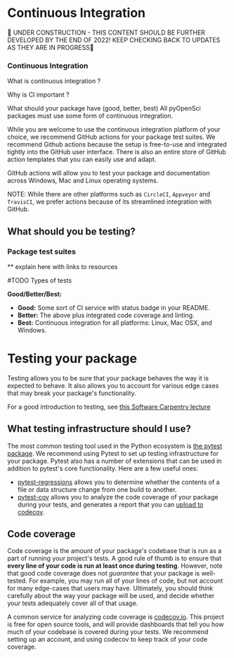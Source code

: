# Continuous Integration

🚧 UNDER CONSTRUCTION - THIS CONTENT SHOULD BE FURTHER DEVELOPED BY THE END OF 2022! KEEP CHECKING BACK TO UPDATES AS THEY ARE IN PROGRESS🚧


### Continuous Integration

What is continuous integration ?

Why is CI important ?

What should your package have (good, better, best)
All pyOpenSci packages must use some form of continuous integration.

While you are welcome to use the continuous integration platform of your choice, 
we recommend GitHub actions for your package test suites. 
We 
recommend Github actions because the setup is free-to-use and integrated tightly
into the GitHub user interface. There is also an entire store of GitHub action 
templates that you can easily use and adapt. 

GitHub actions will allow you to test your package and documentation across
Windows, Mac and Linux operating systems. 

NOTE: While there are other platforms such as `CircleCI`, `Appveyor` and `TravisCI`, 
we prefer actions because of its streamlined integration with GitHub. 

## What should you be testing?

### Package test suites 

** explain here with links to resources 

#TODO Types of tests 

**Good/Better/Best:**
- **Good:** Some sort of CI service with status badge in your README.
- **Better:** The above plus integrated code coverage and linting.
- **Best:** Continuous integration for all platforms: Linux, Mac OSX, and Windows.

# Testing your package

Testing allows you to be sure that your package behaves the way it is expected
to behave. It also allows you to account for various edge cases that may break
your package's functionality.

For a good introduction to testing, see
[this Software Carpentry lecture](https://swcarpentry.github.io/python-novice-inflammation/10-defensive/index.html)

## What testing infrastructure should I use?

The most common testing tool used in the Python ecosystem is
[the pytest package](https://docs.pytest.org/en/latest/). We recommend using
Pytest to set up testing infrastructure for your package. Pytest also has
a number of extensions that can be used in addition to pytest's core functionality.
Here are a few useful ones:

* [pytest-regressions](https://pypi.org/project/pytest-regressions/) allows you to
  determine whether the contents of a file or data structure change from one build
  to another.
* [pytest-cov](https://pytest-cov.readthedocs.io/en/latest/) allows you to analyze
  the code coverage of your package during your tests, and generates a report that you
  can [upload to codecov](https://codecov.io/).

## Code coverage

Code coverage is the amount of your package's codebase that is run as a part of
running your project's tests. A good rule of thumb is to ensure that **every line of
your code is run at least once during testing**. However, note that good code coverage
does not *guarantee* that your package is well-tested. For example, you may run all of
your lines of code, but not account for many edge-cases that users may have. Ultimately,
you should think carefully about the way your package will be used, and decide whether
your tests adequately cover all of that usage.

A common service for analyzing code coverage is [codecov.io](https://codecov.io/). This
project is free for open source tools, and will provide dashboards that tell you how
much of your codebase is covered during your tests. We recommend setting up an account,
and using codecov to keep track of your code coverage.
